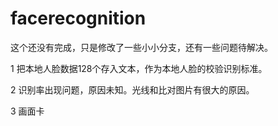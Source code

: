 # facerecognition

这个还没有完成，只是修改了一些小小分支，还有一些问题待解决。

1 把本地人脸数据128个存入文本，作为本地人脸的校验识别标准。

2 识别率出现问题，原因未知。光线和比对图片有很大的原因。

3 画面卡 
